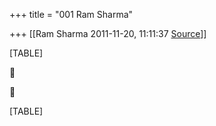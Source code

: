 +++
title = "001 Ram Sharma"

+++
[[Ram Sharma	2011-11-20, 11:11:37 [Source](https://groups.google.com/g/bvparishat/c/nAV1YQbO2lE)]]



[TABLE]





[TABLE]

